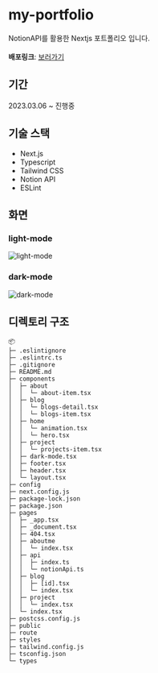 # my-portfolio

NotionAPI를 활용한 Nextjs 포트폴리오 입니다. <br /><br />
<b>배포링크</b>: [보러가기](https://my-portfolio-orcin-one.vercel.app/)

## 기간

2023.03.06 ~ 진행중

## 기술 스택

- Next.js
- Typescript
- Tailwind CSS
- Notion API
- ESLint

## 화면

### light-mode

![light-mode](https://user-images.githubusercontent.com/50124980/226212280-3a5db12c-dd96-4fdd-931b-be3c05322f96.png)

### dark-mode

![dark-mode](https://user-images.githubusercontent.com/50124980/226212291-d48e1376-8bb2-45cb-ae2b-139c56d87621.png)

## 디렉토리 구조

```
📦
├─ .eslintignore
├─ .eslintrc.ts
├─ .gitignore
├─ README.md
├─ components
│  ├─ about
│  │  └─ about-item.tsx
│  ├─ blog
│  │  └─ blogs-detail.tsx
│  │  └─ blogs-item.tsx
│  ├─ home
│  │  └─ animation.tsx
│  │  └─ hero.tsx
│  ├─ project
│  │  └─ projects-item.tsx
│  ├─ dark-mode.tsx
│  ├─ footer.tsx
│  ├─ header.tsx
│  └─ layout.tsx
├─ config
├─ next.config.js
├─ package-lock.json
├─ package.json
├─ pages
│  ├─ _app.tsx
│  ├─ _document.tsx
│  ├─ 404.tsx
│  ├─ aboutme
│  │  └─ index.tsx
│  ├─ api
│  │  ├─ index.ts
│  │  └─ notionApi.ts
│  ├─ blog
│  │  ├─ [id].tsx
│  │  └─ index.tsx
│  ├─ project
│  │  └─ index.tsx
│  └─ index.tsx
├─ postcss.config.js
├─ public
├─ route
├─ styles
├─ tailwind.config.js
├─ tsconfig.json
└─ types
```
